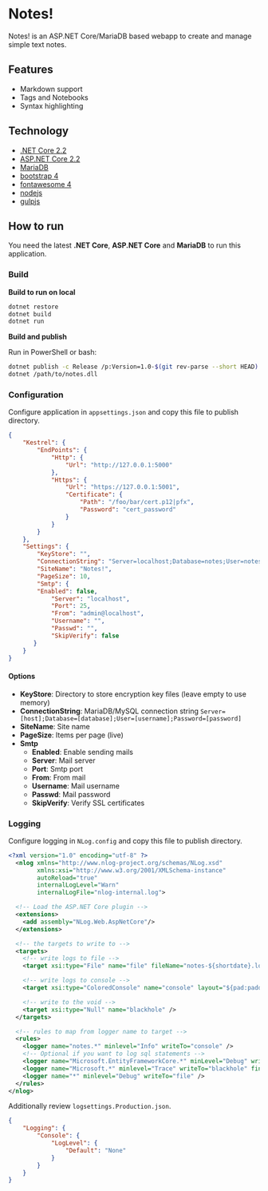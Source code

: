 # Notes!

Notes! is an ASP.NET Core/MariaDB based webapp to create and manage simple text notes.

## Features

* Markdown support
* Tags and Notebooks
* Syntax highlighting

## Technology

* [.NET Core 2.2](https://www.microsoft.com/net/core)
* [ASP.NET Core 2.2](https://docs.microsoft.com/en-us/aspnet/core/)
* [MariaDB](https://mariadb.org/)
* [bootstrap 4](http://getbootstrap.com/)
* [fontawesome 4](https://fontawesome.com/)
* [nodejs](https://nodejs.org/)
* [gulpjs](http://gulpjs.com/)

## How to run

You need the latest **.NET Core**, **ASP.NET Core** and **MariaDB** to run this application.

### Build

**Build to run on local**

```sh
dotnet restore
dotnet build
dotnet run
```

**Build and publish**

Run in PowerShell or bash:

```sh
dotnet publish -c Release /p:Version=1.0-$(git rev-parse --short HEAD)
dotnet /path/to/notes.dll
```

### Configuration

Configure application in `appsettings.json` and copy this file to publish directory.

```json
{
    "Kestrel": {
        "EndPoints": {
            "Http": {
                "Url": "http://127.0.0.1:5000"
            },
            "Https": {
                "Url": "https://127.0.0.1:5001",
                "Certificate": {
                    "Path": "/foo/bar/cert.p12|pfx",
                    "Password": "cert_password"
                }
            }
        }
    },
    "Settings": {
        "KeyStore": "",
        "ConnectionString": "Server=localhost;Database=notes;User=notes;Password=notes",
        "SiteName": "Notes!",
        "PageSize": 10,
        "Smtp": {
        "Enabled": false,
            "Server": "localhost",
            "Port": 25,
            "From": "admin@localhost",
            "Username": "",
            "Passwd": "",
            "SkipVerify": false
       }
    }
}
```

#### Options

* **KeyStore**: Directory to store encryption key files (leave empty to use memory)
* **ConnectionString**: MariaDB/MySQL connection string `Server=[host];Database=[database];User=[username];Password=[password]`
* **SiteName**: Site name
* **PageSize**: Items per page (live)
* **Smtp**
	* **Enabled**: Enable sending mails
	* **Server**: Mail server
	* **Port**: Smtp port
	* **From**: From mail
	* **Username**: Mail username
	* **Passwd**: Mail password
	* **SkipVerify**: Verify SSL certificates

### Logging

Configure logging in `NLog.config` and copy this file to publish directory.

```xml
<?xml version="1.0" encoding="utf-8" ?>
  <nlog xmlns="http://www.nlog-project.org/schemas/NLog.xsd"
        xmlns:xsi="http://www.w3.org/2001/XMLSchema-instance"
        autoReload="true"
        internalLogLevel="Warn"
        internalLogFile="nlog-internal.log">

  <!-- Load the ASP.NET Core plugin -->
  <extensions>
    <add assembly="NLog.Web.AspNetCore"/>
  </extensions>

  <!-- the targets to write to -->
  <targets>
    <!-- write logs to file -->
    <target xsi:type="File" name="file" fileName="notes-${shortdate}.log" layout="${longdate} ${pad:padding=-5:inner=${uppercase:${level}}} ${logger} ${message} ${exception}" />

    <!-- write logs to console -->
    <target xsi:type="ColoredConsole" name="console" layout="${pad:padding=-5:inner=${uppercase:${level}}} ${logger} ${message} ${exception}" />

    <!-- write to the void -->
    <target xsi:type="Null" name="blackhole" />
  </targets>

  <!-- rules to map from logger name to target -->
  <rules>
    <logger name="notes.*" minlevel="Info" writeTo="console" />
	<!-- Optional if you want to log sql statements -->
    <logger name="Microsoft.EntityFrameworkCore.*" minLevel="Debug" writeTo="file" />
    <logger name="Microsoft.*" minlevel="Trace" writeTo="blackhole" final="true" />
    <logger name="*" minlevel="Debug" writeTo="file" />
  </rules>
</nlog>
```

Additionally review `logsettings.Production.json`.

```json
{
    "Logging": {
        "Console": {
            "LogLevel": {
                "Default": "None"
            }
        }
    }
}
```
